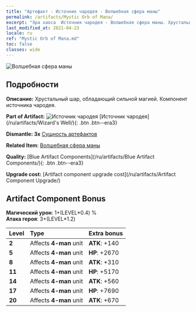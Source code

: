 ```yaml
---
title: "Артефакт - Источник чародея - Волшебная сфера маны"
permalink: /artifacts/Mystic Orb of Mana/
excerpt: "Эра хаоса  Источник чародея - Волшебная сфера маны. Хрустальный шар, обладающий сильной магией. Компонент источника чародея."
last_modified_at: 2021-04-23
locale: ru
ref: "Mystic Orb of Mana.md"
toc: false
classes: wide
---
```


 ![Волшебная сфера маны](/images/t/artifact_40213.png)



## Подробности

 **Описание:** Хрустальный шар, обладающий сильной магией. Компонент источника чародея.

 **Part of Artifact:** ![Источник чародея](/images/t/icon_artifact_21.png) [Источник чародея](/ru/artifacts/Wizard's Well/){: .btn .btn--era3}

 **Dismantle: 3x** [Сущность артефактов](/ItemsRU/con_905/)

 **Related Item**: [Волшебная сфера маны](/ItemsRU/art_114/)

 **Quality:** [Blue Artifact Components](/ru/artifacts/Blue Artifact Components/){: .btn .btn--era3}

 **Upgrade cost:** [Artifact component upgrade cost](/ru/artifacts/Artifact Component Upgrade/)

## Artifact Component Bonus

  **Магический урон**: 1+(LEVEL\*0.4) %<br/>**Атака героя**: 3+(LEVEL\*1.2)

  |  Level  | Type |    Extra bonus  | 
  |:--------|:-----|:----------------| 
  | **2** | Affects **4-man** unit | **ATK**: +140 | 
  | **5** | Affects **4-man** unit | **HP**: +2670 | 
  | **8** | Affects **4-man** unit | **ATK**: +310 | 
  | **11** | Affects **4-man** unit | **HP**: +5170 | 
  | **14** | Affects **4-man** unit | **ATK**: +560 | 
  | **17** | Affects **4-man** unit | **HP**: +7690 | 
  | **20** | Affects **4-man** unit | **ATK**: +670 | 
